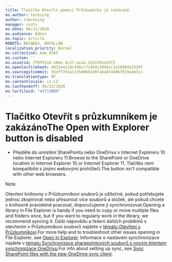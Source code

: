 ```yaml
---
title: Tlačítko Otevřít pomocí Průzkumníka je zakázané.
ms.author: toresing
author: tomresing
manager: scotv
ms.date: 04/21/2020
ms.audience: Admin
ms.topic: article
ROBOTS: NOINDEX, NOFOLLOW
localization_priority: Normal
ms.collection: Adm_O365
ms.custom: ''
ms.assetid: ff0f9110-10be-4c27-acaa-1615f81a53f2
ms.openlocfilehash: dd23a4228c930cc7c934c2943cc1e1080da253df
ms.sourcegitcommit: 55eff703a17e500681d8fa6a87eb067019ade3cc
ms.translationtype: MT
ms.contentlocale: cs-CZ
ms.lasthandoff: 04/22/2020
ms.locfileid: "43713099"
---
```

# <a name="the-open-with-explorer-button-is-disabled"></a><span data-ttu-id="af02b-102">Tlačítko Otevřít s průzkumníkem je zakázáno</span><span class="sxs-lookup"><span data-stu-id="af02b-102">The Open with Explorer button is disabled</span></span>

- <span data-ttu-id="af02b-103">Přejděte do umístění SharePointu nebo OneDrivu v Internet Exploreru 10 nebo Internet Exploreru 11.</span><span class="sxs-lookup"><span data-stu-id="af02b-103">Browse to the SharePoint or OneDrive location in Internet Explorer 10 or Internet Explorer 11.</span></span> <span data-ttu-id="af02b-104">Tlačítko není kompatibilní s jinými webovými prohlížeči.</span><span class="sxs-lookup"><span data-stu-id="af02b-104">The button isn't compatible with other web browsers.</span></span>
    
> [!NOTE]
> <span data-ttu-id="af02b-105">Otevření knihovny v Průzkumníkovi souborů je užitečné, pokud potřebujete jednou zkopírovat nebo přesunout více souborů a složek, ale pokud chcete v knihovně pravidelně pracovat, doporučujeme ji synchronizovat.</span><span class="sxs-lookup"><span data-stu-id="af02b-105">Opening a library in File Explorer is handy if you need to copy or move multiple files and folders once, but if you want to regularly work in the library, we recommend syncing it.</span></span> <span data-ttu-id="af02b-106">Další nápovědu a řešení dalších problémů s otevřením v Průzkumníkovi souborů najdete v [tématu Otevření v Průzkumníkovi](https://go.microsoft.com/fwlink/?linkid=871665).</span><span class="sxs-lookup"><span data-stu-id="af02b-106">For more help and to troubleshoot other issues opening in File Explorer, see [Open in Explorer](https://go.microsoft.com/fwlink/?linkid=871665).</span></span> <span data-ttu-id="af02b-107">Informace o nastavení synchronizace najdete v [tématu Synchronizace sharepointových souborů s novým klientem synchronizace OneDrivu](https://go.microsoft.com/fwlink/?linkid=871666).</span><span class="sxs-lookup"><span data-stu-id="af02b-107">For info about setting up sync, see [Sync SharePoint files with the new OneDrive sync client](https://go.microsoft.com/fwlink/?linkid=871666).</span></span> 
  

